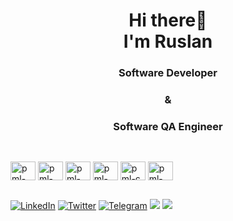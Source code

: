 
<div id="header" align="center">
	<h1>Hi there👋<br>I'm Ruslan</h1>
	<h3>Software Developer</h3>
	<h3>&</h3>
	<h3>Software QA Engineer</h3>
</div>


##

<div style="display: inline_block"><br>
  <img align="center" alt="pml-HTML" height="30" width="40" src="https://cdn.jsdelivr.net/gh/devicons/devicon/icons/html5/html5-original.svg"">
  <img align="center" alt="pml-CSS" height="30" width="40" src="https://cdn.jsdelivr.net/gh/devicons/devicon/icons/css3/css3-original.svg">
  <img align="center" alt="pml-Js" height="30" width="40" src="https://cdn.jsdelivr.net/gh/devicons/devicon/icons/javascript/javascript-original.svg">
  <img align="center" alt="pml-Python" height="30" width="40" src="https://cdn.jsdelivr.net/gh/devicons/devicon/icons/python/python-original.svg">
   <img align="center" alt="pml-c" height="30" width="40" src="https://cdn.jsdelivr.net/gh/devicons/devicon/icons/c/c-original.svg"> 
  <img align="center" alt="pml-git" height="30" width="40" src="https://cdn.jsdelivr.net/gh/devicons/devicon/icons/git/git-original.svg">
                                     
  ##
 
<div> 
<a href="https://www.linkedin.com/in/ruslan-unaibayev-200562167/">
	<img src="https://img.shields.io/badge/LinkedIn-blue?style=for-the-badge&logo=linkedin&logoColor=white" alt="LinkedIn"/></a>
<a href="https://twitter.com/RuslanUn516815">
		<img src="https://img.shields.io/badge/Twitter-blue?style=for-the-badge&logo=twitter&logoColor=white" alt="Twitter"/></a>
	<a href="https://t.me/Rus_Un">
		<img src="https://img.shields.io/badge/Telegram-blue?style=for-the-badge&logo=telegram&logoColor=white" alt="Telegram"/></a>
 <a href="https://discord.com/users/pmlgcz" target="_blank"><img src="https://img.shields.io/badge/Discord-7289DA?style=for-the-badge&logo=discord&logoColor=white" target="_blank"></a> 
  <a href = "mailto:rus516815@gmail.com"><img src="https://img.shields.io/badge/-Gmail-%23333?style=for-the-badge&logo=gmail&logoColor=white" target="_blank"></a>
</div>
